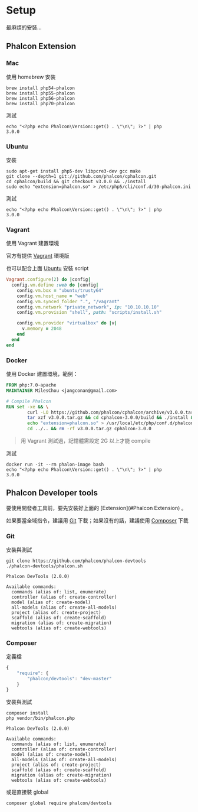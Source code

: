 # Setup

最麻煩的安裝...

## Phalcon Extension

### Mac

使用 homebrew 安裝

    brew install php54-phalcon
    brew install php55-phalcon
    brew install php56-phalcon
    brew install php70-phalcon

測試

    echo "<?php echo Phalcon\Version::get() . \"\n\"; ?>" | php
    3.0.0

### Ubuntu

安裝

    sudo apt-get install php5-dev libpcre3-dev gcc make
    git clone --depth=1 git://github.com/phalcon/cphalcon.git
    cd cphalcon/build && git checkout v3.0.0 && ./install
    sudo echo "extension=phalcon.so" > /etc/php5/cli/conf.d/30-phalcon.ini

測試

    echo "<?php echo Phalcon\Version::get() . \"\n\"; ?>" | php
    3.0.0

### Vagrant

使用 Vagrant 建置環境

官方有提供 [Vagrant](https://github.com/phalcon/vagrant) 環境版

也可以配合上面 [Ubuntu](#Ubuntu) 安裝 script

```ruby
Vagrant.configure(2) do |config|
  config.vm.define :web do |config|
    config.vm.box = "ubuntu/trusty64"
    config.vm.host_name = "web"
    config.vm.synced_folder ".", "/vagrant"
    config.vm.network "private_network", ip: "10.10.10.10"
    config.vm.provision "shell", path: "scripts/install.sh"

    config.vm.provider "virtualbox" do |v|
      v.memory = 2048
    end
  end
end
```

### Docker

使用 Docker 建置環境，範例：

```dockerfile
FROM php:7.0-apache
MAINTAINER MilesChou <jangconan@gmail.com>

# Compile Phalcon
RUN set -xe && \
        curl -LO https://github.com/phalcon/cphalcon/archive/v3.0.0.tar.gz && \
        tar xzf v3.0.0.tar.gz && cd cphalcon-3.0.0/build && ./install && \
        echo "extension=phalcon.so" > /usr/local/etc/php/conf.d/phalcon.ini && \
        cd ../.. && rm -rf v3.0.0.tar.gz cphalcon-3.0.0
```

> 用 Vagrant 測試過，記憶體需設定 2G 以上才能 compile

測試

    docker run -it --rm phalon-image bash
    echo "<?php echo Phalcon\Version::get() . \"\n\"; ?>" | php
    3.0.0

## Phalcon Developer tools

要使用開發者工具前，要先安裝好上面的 [Extension](#Phalcon Extension) 。

如果要當全域指令，建議用 [Git](#Git) 下載；如果沒有的話，建議使用 [Composer](#Compose) 下載

### Git

安裝與測試

    git clone https://github.com/phalcon/phalcon-devtools
    ./phalcon-devtools/phalcon.sh

    Phalcon DevTools (2.0.0)

    Available commands:
      commands (alias of: list, enumerate)
      controller (alias of: create-controller)
      model (alias of: create-model)
      all-models (alias of: create-all-models)
      project (alias of: create-project)
      scaffold (alias of: create-scaffold)
      migration (alias of: create-migration)
      webtools (alias of: create-webtools)

### Composer

定義檔

```javascript
{
    "require": {
        "phalcon/devtools": "dev-master"
    }
}
```

安裝與測試

    composer install
    php vendor/bin/phalcon.php

    Phalcon DevTools (2.0.0)

    Available commands:
      commands (alias of: list, enumerate)
      controller (alias of: create-controller)
      model (alias of: create-model)
      all-models (alias of: create-all-models)
      project (alias of: create-project)
      scaffold (alias of: create-scaffold)
      migration (alias of: create-migration)
      webtools (alias of: create-webtools)

或是直接裝 global

    composer global require phalcon/devtools
